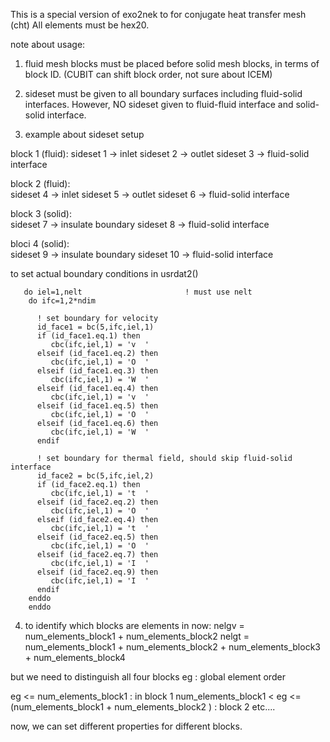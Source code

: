 This is a special version of exo2nek to for conjugate heat transfer mesh (cht)
All elements must be hex20.

note about usage:
1. fluid mesh blocks must be placed before solid mesh blocks, in terms of block ID.
(CUBIT can shift block order, not sure about ICEM)

2. sideset must be given to all boundary surfaces including fluid-solid interfaces.
However, NO sideset given to fluid-fluid interface and solid-solid interface.

3. example about sideset setup

block 1 (fluid): 
sideset 1 -> inlet
sideset 2 -> outlet
sideset 3 -> fluid-solid interface

block 2 (fluid):  
sideset 4 -> inlet
sideset 5 -> outlet
sideset 6 -> fluid-solid interface

block 3 (solid):  
sideset 7 -> insulate boundary
sideset 8 -> fluid-solid interface

bloci 4 (solid):  
sideset 9 -> insulate boundary
sideset 10 -> fluid-solid interface

to set actual boundary conditions
in usrdat2()

       do iel=1,nelt                       ! must use nelt
        do ifc=1,2*ndim 
          
          ! set boundary for velocity
          id_face1 = bc(5,ifc,iel,1)       
          if (id_face1.eq.1) then 
             cbc(ifc,iel,1) = 'v  '
          elseif (id_face1.eq.2) then
             cbc(ifc,iel,1) = 'O  '
          elseif (id_face1.eq.3) then
             cbc(ifc,iel,1) = 'W  '
	      elseif (id_face1.eq.4) then
             cbc(ifc,iel,1) = 'v  '
          elseif (id_face1.eq.5) then
             cbc(ifc,iel,1) = 'O  '
          elseif (id_face1.eq.6) then
             cbc(ifc,iel,1) = 'W  '
          endif
          
          ! set boundary for thermal field, should skip fluid-solid interface
          id_face2 = bc(5,ifc,iel,2)
          if (id_face2.eq.1) then 
             cbc(ifc,iel,1) = 't  '
          elseif (id_face2.eq.2) then
             cbc(ifc,iel,1) = 'O  '
	      elseif (id_face2.eq.4) then
             cbc(ifc,iel,1) = 't  '
          elseif (id_face2.eq.5) then
             cbc(ifc,iel,1) = 'O  '
          elseif (id_face2.eq.7) then
             cbc(ifc,iel,1) = 'I  '
          elseif (id_face2.eq.9) then
             cbc(ifc,iel,1) = 'I  '
          endif
        enddo
        enddo

		
4. to identify which blocks are elements in
now:
nelgv = num_elements_block1 + num_elements_block2
nelgt =  num_elements_block1 + num_elements_block2 +  num_elements_block3 + num_elements_block4

but we need to distinguish all four blocks
eg : global element order

eg <= num_elements_block1 : in block 1
num_elements_block1 < eg <= (num_elements_block1 + num_elements_block2 ) : block 2
etc....

now, we can set different properties for different blocks.

